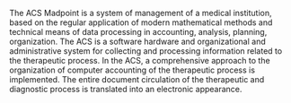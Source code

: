 The ACS Madpoint is a system of management of a medical institution, based on the regular application of modern mathematical methods and technical means of data processing in accounting, analysis, planning, organization.
The ACS is a software hardware and organizational and administrative system for collecting and processing information related to the therapeutic process.
In the ACS, a comprehensive approach to the organization of computer accounting of the therapeutic process is implemented. The entire document circulation of the therapeutic and diagnostic process is translated into an electronic appearance.
